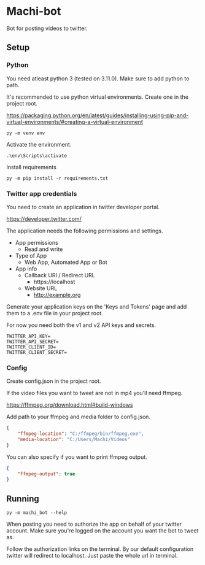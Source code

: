# Machi-bot
Bot for posting videos to twitter.

## Setup
### Python
You need atleast python 3 (tested on 3.11.0). Make sure to add python to path.

It's recommended to use python virtual environments. Create one in the project root.

https://packaging.python.org/en/latest/guides/installing-using-pip-and-virtual-environments/#creating-a-virtual-environment

```
py -m venv env
```

Activate the environment.

```
.\env\Scripts\activate
```

Install requirements

```
py -m pip install -r requirements.txt
```

### Twitter app credentials
You need to create an application in twitter developer portal.

https://developer.twitter.com/

The application needs the following permissions and settings.

- App permissions
    - Read and write
- Type of App
    - Web App, Automated App or Bot
- App info
    - Callback URI / Redirect URL
        - https://localhost
    - Website URL
        - http://example.org

Generate your application keys on the 'Keys and Tokens' page and add them to a .env file in your project root.

For now you need both the v1 and v2 API keys and secrets.

```
TWITTER_API_KEY=
TWITTER_API_SECRET=
TWITTER_CLIENT_ID=
TWITTER_CLIENT_SECRET=
```

### Config
Create config.json in the project root.

If the video files you want to tweet are not in mp4 you'll need ffmpeg.

https://ffmpeg.org/download.html#build-windows

Add path to your ffmpeg and media folder to config.json.

```JSON
{
    "ffmpeg-location": "C:/ffmpeg/bin/ffmpeg.exe",
    "media-location": "C:/Users/Machi/Videos"
}
```

You can also specify if you want to print ffmpeg output.
```JSON
{
    "ffmpeg-output": true
}
```

## Running
```
py -m machi_bot --help
```

When posting you need to authorize the app on behalf of your twitter account. Make sure you're logged on the account you want the bot to tweet as.

Follow the authorization links on the terminal. By our default configuration twitter will redirect to localhost. Just paste the whole url in terminal.




